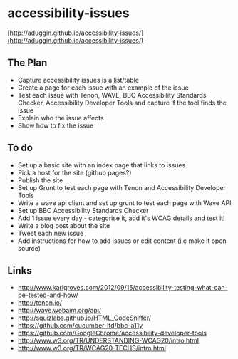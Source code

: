 # accessibility-issues

[http://aduggin.github.io/accessibility-issues/](http://aduggin.github.io/accessibility-issues/)

## The Plan
* Capture accessibility issues is a list/table
* Create a page for each issue with an example of the issue
* Test each issue with Tenon, WAVE, BBC Accessibility Standards Checker, Accessibility Developer Tools and capture if the tool finds the issue
* Explain who the issue affects
* Show how to fix the issue

## To do
* Set up a basic site with an index page that links to issues
* Pick a host for the site (github pages?)
* Publish the site
* Set up Grunt to test each page with Tenon and Accessibility Developer Tools
* Write a wave api client and set up grunt to test each page with Wave API
* Set up BBC Accessibility Standards Checker
* Add 1 issue every day - categorise it, add it's WCAG details and test it!
* Write a blog post about the site
* Tweet each new issue
* Add instructions for how to add issues or edit content (i.e make it open source)

## Links
* http://www.karlgroves.com/2012/09/15/accessibility-testing-what-can-be-tested-and-how/
* http://tenon.io/
* http://wave.webaim.org/api/
* http://squizlabs.github.io/HTML_CodeSniffer/
* https://github.com/cucumber-ltd/bbc-a11y
* https://github.com/GoogleChrome/accessibility-developer-tools
* http://www.w3.org/TR/UNDERSTANDING-WCAG20/intro.html
* http://www.w3.org/TR/WCAG20-TECHS/intro.html
